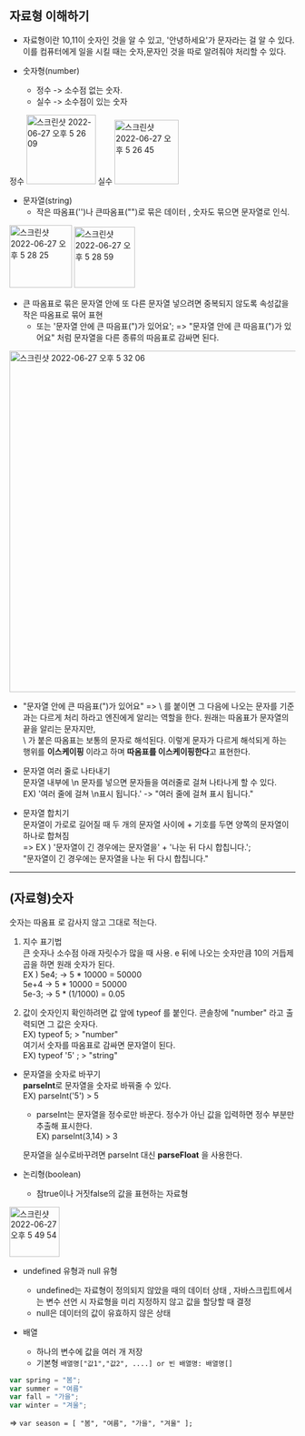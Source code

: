 ## 자료형 이해하기  

* 자료형이란
  10,11이 숫자인 것을 알 수 있고, '안녕하세요'가 문자라는 걸 알 수 있다. 이를 컴퓨터에게 일을 시킬 때는 숫자,문자인 것을 따로 알려줘야 처리할 수 있다.    

* 숫자형(number)   
  * 정수 -> 소수점 없는 숫자.   
  * 실수 -> 소수점이 있는 숫자 
  
 정수 <img width="122" alt="스크린샷 2022-06-27 오후 5 26 09" src="https://user-images.githubusercontent.com/97012561/175894688-60683219-be10-4812-88ab-abf81e455c03.png"> 실수 <img width="113" alt="스크린샷 2022-06-27 오후 5 26 45" src="https://user-images.githubusercontent.com/97012561/175894803-3e2fdbff-3762-45c8-8e2c-19e2e49d32fb.png"> 

* 문자열(string)  
  * 작은 따옴표('')나 큰따옴표("")로 묶은 데이터 , 숫자도 묶으면 문자열로 인식.    

<img width="110" alt="스크린샷 2022-06-27 오후 5 28 25" src="https://user-images.githubusercontent.com/97012561/175895127-02d2b845-6854-4ee3-8ede-67069fa9c823.png">  <img width="107" alt="스크린샷 2022-06-27 오후 5 28 59" src="https://user-images.githubusercontent.com/97012561/175895229-10e50596-490b-4131-ab78-dee28d64ed76.png">

* 큰 따옴표로 묶은 문자열 안에 또 다른 문자열 넣으려면 중복되지 않도록 속성값을 작은 따옴표로 묶어 표현  
   * 또는 '문자열 안에 큰 따음표(")가 있어요';  => "문자열 안에 큰 따음표(")가 있어요" 처럼 문자열을 다른 종류의 따음표로 감싸면 된다. 
  
<img width="600" alt="스크린샷 2022-06-27 오후 5 32 06" src="https://user-images.githubusercontent.com/97012561/175895864-a3fbf76e-8e55-4dbe-9de1-c97f26e8ef42.png">

* "문자열 안에 큰 따음표(\")가 있어요" 
   => \ 를 붙이면 그 다음에 나오는 문자를 기준과는 다르게 처리 하라고 엔진에게 알리는 역할을 한다. 원래는 따옴표가 문자열의 끝을 알리는 문자지만,  
      \ 가 붙은 따옴표는 보통의 문자로 해석된다.  이렇게 문자가 다르게 해석되게 하는 행위를 **이스케이핑** 이라고 하며 **따옴표를 이스케이핑한다**고 표현한다.  
 
 * 문자열 여러 줄로 나타내기  
   문자열 내부에 \n 문자를 넣으면 문자들을 여러줄로 걸쳐 나타나게 할 수 있다.    
   EX) '여러 줄에 걸쳐 \n표시 됩니다.' 
   ->  "여러 줄에 
        걸쳐 표시 됩니다."  

* 문자열 합치기  
  문자열이 가로로 길어질 때 두 개의 문자열 사이에 + 기호를 두면 양쪽의 문자열이 하나로 합쳐짐  
  => EX ) '문자열이 긴 경우에는 문자열을' + '나눈 뒤 다시 합칩니다.';  
          "문자열이 긴 경우에는 문자열을 나눈 뒤 다시 합칩니다." 
 
<hr/>   

## (자료형)숫자  
숫자는 따옴표 로 감사지 않고 그대로 적는다.  

1) 지수 표기법  
  큰 숫자나 소수점 아래 자릿수가 많을 때 사용. e 뒤에 나오는 숫자만큼 10의 거듭제곱을 하면 원래 숫자가 된다.  
  EX ) 5e4; -> 5 * 10000 = 50000  
       5e+4 -> 5 * 10000 = 50000  
       5e-3; -> 5 * (1/1000) = 0.05  
 
 2) 값이 숫자인지 확인하려면 값 앞에 typeof 를 붙인다. 콘솔창에 "number" 라고 출력되면 그 값은 숫자다.  
    EX) typeof 5;  > "number"  
    여기서 숫자를 따옴표로 감싸면 문자열이 된다.   
     EX) typeof '5' ;  > "string"
 
 * 문자열을 숫자로 바꾸기  
  **parseInt**로 문자열을 숫자로 바꿔줄 수 있다.  
    EX) parseInt('5') > 5
   - parseInt는 문자열을 정수로만 바꾼다.  정수가 아닌 값을 입력하면 정수 부분만 추출해 표시한다.   
    EX) parseInt(3,14) > 3 
    
    문자열을 실수로바꾸려면 parseInt 대신 **parseFloat** 을 사용한다.  


 
* 논리형(boolean)  
  * 참true이나 거짓false의 값을 표현하는 자료형  

<img width="88" alt="스크린샷 2022-06-27 오후 5 49 54" src="https://user-images.githubusercontent.com/97012561/175899427-6d7fd11b-94e9-4e96-9231-70e8167a9989.png">

* undefined 유형과 null 유형  
  * undefined는 자료형이 정의되지 않았을 때의 데이터 상태 , 자바스크립트에서는 변수 선언 시 자료형을 미리 지정하지 않고 값을 할당할 때 결정  
  * null은 데이터의 값이 유효하지 않은 상태  

* 배열  
  * 하나의 변수에 값을 여러 개 저장   
  * 기본형 `배열명["값1","값2", ....] or 빈 배열명: 배열명[]`   

```javascript
var spring = "봄";
var summer = "여름" 
var fall = "가을";
var winter = "겨울";
```
=> `var season = [ "봄", "여름", "가을", "겨울" ];`   


